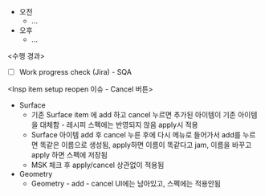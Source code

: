 - 오전
	- ...
- 오후
	- ...

<수행 경과>
- [ ] Work progress check (Jira) - SQA

<Insp item setup reopen 이슈 - Cancel 버튼>
- Surface
	- 기존 Surface item 에 add 하고 cancel 누르면 추가된 아이템이 기존 아이템을 대체함 - 레시피 스펙에는 반영되지 않음 apply시 적용
	- Surface 아이템 add 후 cancel 누른 후에 다시 메뉴로 들어가서 add를 누르면 똑같은 이름으로 생성됨, apply하면 이름이 똑같다고 jam, 이름을 바꾸고 apply 하면 스펙에 저장됨
	- MSK 체크 후 apply/cancel 상관없이 적용됨
- Geometry
	- Geometry - add - cancel UI에는 남아있고, 스펙에는 적용안됨